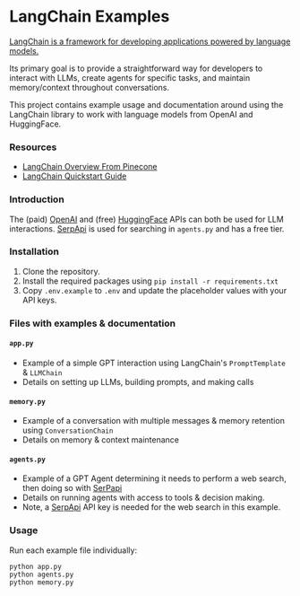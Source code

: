 # LangChain Examples

[LangChain is a framework for developing applications powered by language models.](https://python.langchain.com/en/latest/index.html) 

Its primary goal is to provide a straightforward way for developers to interact with LLMs, create agents for specific tasks, and maintain memory/context throughout conversations.

This project contains example usage and documentation around using the LangChain library to work with language models from OpenAI and HuggingFace.

### Resources
- [LangChain Overview From Pinecone](https://www.pinecone.io/learn/langchain-intro/)
- [LangChain Quickstart Guide](https://python.langchain.com/en/latest/getting_started/getting_started.html)

### Introduction

The (paid) [OpenAI](https://platform.openai.com/account/api-keys) and (free) [HuggingFace](https://huggingface.co/settings/tokens) APIs can both be used for LLM interactions. [SerpApi](https://serpapi.com/) is used for searching in `agents.py` and has a free tier.

### Installation
1. Clone the repository.
2. Install the required packages using
`pip install -r requirements.txt`
3. Copy `.env.example` to `.env` and update the placeholder values with your API keys.

### Files with examples & documentation
#### `app.py`
 - Example of a simple GPT interaction using LangChain's `PromptTemplate` & `LLMChain`
 - Details on setting up LLMs, building prompts, and making calls
 #### `memory.py`
- Example of a conversation with multiple messages & memory retention using `ConversationChain`
- Details on memory & context maintenance 
#### `agents.py`
- Example of a GPT Agent determining it needs to perform a web search, then doing so with [SerPapi](https://serpapi.com/) 
- Details on running agents with access to tools & decision making.
- Note, a [SerpApi](https://serpapi.com/) API key is needed for the web search in this example.

### Usage
Run each example file individually:
```
python app.py
python agents.py
python memory.py
```